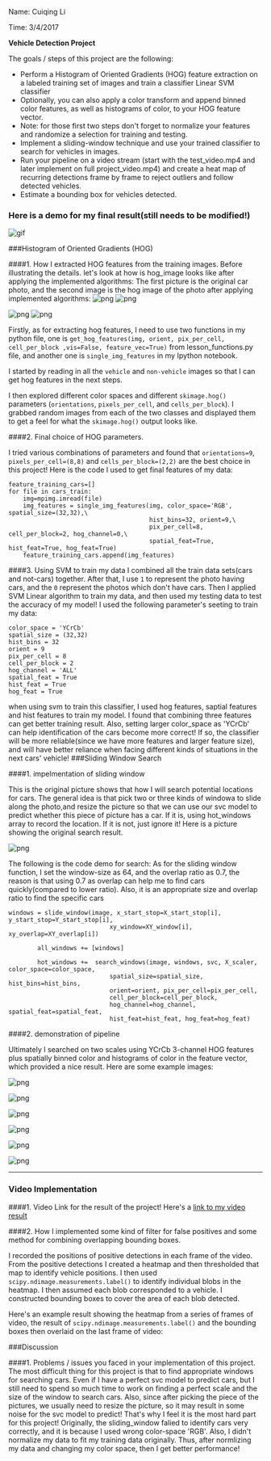Name: Cuiqing Li

Time: 3/4/2017

**Vehicle Detection Project**

The goals / steps of this project are the following:

* Perform a Histogram of Oriented Gradients (HOG) feature extraction on a labeled training set of images and train a classifier Linear SVM classifier
* Optionally, you can also apply a color transform and append binned color features, as well as histograms of color, to your HOG feature vector. 
* Note: for those first two steps don't forget to normalize your features and randomize a selection for training and testing.
* Implement a sliding-window technique and use your trained classifier to search for vehicles in images.
* Run your pipeline on a video stream (start with the test_video.mp4 and later implement on full project_video.mp4) and create a heat map of recurring detections frame by frame to reject outliers and follow detected vehicles.
* Estimate a bounding box for vehicles detected.

[//]: # (Image References)
[image1]: ./examples/car_not_car.png
[image2]: ./examples/HOG_example.jpg
[image3]: ./examples/sliding_windows.jpg
[image4]: ./examples/sliding_window.jpg
[image5]: ./examples/bboxes_and_heat.png
[image6]: ./examples/labels_map.png
[image7]: ./examples/output_bboxes.png
[video1]: ./project_video.mp4

### Here is a demo for my final result(still needs to be modified!)
![gif](result_test.gif)

###Histogram of Oriented Gradients (HOG)

####1. How I extracted HOG features from the training images.
Before illustrating the details. let's look at how is hog_image looks like after applying the implemented algorithms:
The first picture is the original car photo, and the second image is the hog image of the photo after applying implemented algorithms:
![png](output_images/car0.png)
![png](output_images/hog_image_car0.png)

![png](output_images/car1.png)
![png](output_images/hog_image_car1.png)


Firstly, as for extracting hog features, I need to use two functions in my python file, one is `get_hog_features(img, orient, pix_per_cell, cell_per_block ,vis=False, feature_vec=True)` from lesson_functions.py file, and another one is `single_img_features` in my Ipython notebook.   

I started by reading in all the `vehicle` and `non-vehicle` images so that I can get hog features in the next steps.

I then explored different color spaces and different `skimage.hog()` parameters (`orientations`, `pixels_per_cell`, and `cells_per_block`).  I grabbed random images from each of the two classes and displayed them to get a feel for what the `skimage.hog()` output looks like.


####2. Final choice of HOG parameters.

I tried various combinations of parameters and found that `orientations=9`, `pixels_per_cell=(8,8)` and `cells_per_block=(2,2)` are the best choice in this project!
Here is the code I used to get final features of my data:
```
feature_training_cars=[]
for file in cars_train:
    img=mpimg.imread(file)
    img_features = single_img_features(img, color_space='RGB', spatial_size=(32,32),\
                                       hist_bins=32, orient=9,\
                                       pix_per_cell=8, cell_per_block=2, hog_channel=0,\
                                       spatial_feat=True, hist_feat=True, hog_feat=True)
    feature_training_cars.append(img_features)
```

####3. Using SVM to train my data
I combined all the train data sets(cars and not-cars) together. After that, I use `1` to represent the photo having cars, and the `0` represent the photos which don't have cars. Then I applied SVM Linear algorithm to train my data, and then used my testing data to test the accuracy of my model!
I used the following parameter's seeting to train my data:
```
color_space = 'YCrCb'
spatial_size = (32,32)
hist_bins = 32
orient = 9
pix_per_cell = 8
cell_per_block = 2
hog_channel = 'ALL'
spatial_feat = True
hist_feat = True
hog_feat = True
```
when using svm to train this classifier, I used hog features, saptial features and hist features to train my model. I found that combining three features can get better training result. Also, setting larger color_space as 'YCrCb' can help identification of the cars become more correct! If so, the classifier will be more reliable(since we have more features and larger feature size), and will have better reliance when facing different kinds of situations in the next cars' vehicle!
###Sliding Window Search

####1. impelmentation of sliding window

This is the original picture shows that how I will search potential locations for cars. The general idea is that pick two or three kinds of windowa to slide along the photo,and resize the picture so that we can use our svc model to predict whether this piece of picture has a car. If it is, using hot_windows array to record the location. If it is not, just ignore it! Here is a picture showing the original search result.

![png](output_images/sliding_window.png)

The following is the code demo for search:
As for the sliding window function, I set the window-size as 64, and the overlap ratio as 0.7, the reason is that using 0.7 as overlap can help me to find cars quickly(compared to lower ratio). Also, it is an appropriate size and overlap ratio to find the specific cars

```
windows = slide_window(image, x_start_stop=X_start_stop[i], y_start_stop=Y_start_stop[i], 
                            xy_window=XY_window[i], xy_overlap=XY_overlap[i])
        
        all_windows += [windows]        
        
        hot_windows +=  search_windows(image, windows, svc, X_scaler, color_space=color_space, 
                            spatial_size=spatial_size, hist_bins=hist_bins, 
                            orient=orient, pix_per_cell=pix_per_cell, 
                            cell_per_block=cell_per_block, 
                            hog_channel=hog_channel, spatial_feat=spatial_feat, 
                            hist_feat=hist_feat, hog_feat=hog_feat)      
```

####2. demonstration of pipeline

Ultimately I searched on two scales using YCrCb 3-channel HOG features plus spatially binned color and histograms of color in the feature vector, which provided a nice result.  Here are some example images:

![png](output_images/final_demo2.png)

![png](output_images/final_demo1.png)

![png](output_images/final_demo3.png)

![png](output_images/final_demo4.png)

![png](output_images/final_demo5.png)

![png](output_images/final_demo6.png)

---

### Video Implementation

####1. Video Link for the result of the project!
Here's a [link to my video result](./result.mp4)


####2. How I implemented some kind of filter for false positives and some method for combining overlapping bounding boxes.

I recorded the positions of positive detections in each frame of the video.  From the positive detections I created a heatmap and then thresholded that map to identify vehicle positions.  I then used `scipy.ndimage.measurements.label()` to identify individual blobs in the heatmap.  I then assumed each blob corresponded to a vehicle.  I constructed bounding boxes to cover the area of each blob detected.  

Here's an example result showing the heatmap from a series of frames of video, the result of `scipy.ndimage.measurements.label()` and the bounding boxes then overlaid on the last frame of video:


###Discussion

####1. Problems / issues you faced in your implementation of this project.  
The most difficult thing for this project is that to find appropriate windows for searching cars.  Even if I have a perfect svc model to predict cars, but I still need to spend so much time to work on finding a perfect scale and the size of the window to search cars. Also, since after picking the piece of the pictures, we usually need to resize the picture, so it may result in some noise for the svc model to predict! That's why I feel it is the most hard part for this project!
Originally, the sliding_window falied to identify cars very correctly, and it is because I used wrong color-space 'RGB'. Also, I didn't normalize my data to fit my training data originally. Thus, after normlizing my data and changing my color space, then I get better performance!


